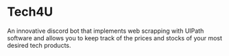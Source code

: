 # Tech4U
An innovative discord bot that implements web scrapping with UIPath software and allows you to keep track of the prices and stocks of your most desired tech products.
